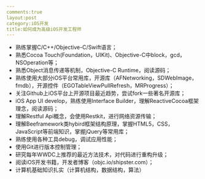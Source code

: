 ```yaml
---
comments:true
layout:post
category:iOS开发
title:如何成为高级iOS开发工程师
---
```


- 熟练掌握C/C++/Objective-C/Swift语言；
- 熟悉Cocoa Touch(Foundation，UIKit)、Objective-C中block，gcd，NSOperation等；
- 熟悉Object消息传递等机制，Objective-C Runtime，阅读源码；
- 熟练使用大部分iOS平台常用库，开源库（AFNetworking，SDWebImage，fmdb），开源控件（EGOTableViewPullRefresh，MRProgress）；
- 关注Github上iOS平台上开源项目最近趋势，尝试fork一些著名开源库；
- iOS App UI develop，熟练使用Interface Builder，理解ReactiveCocoa框架理念，阅读源码；
- 理解Restful Api概念，会使用Restkit，进行网络资源传输；
- 理解Beeframework类hybird框架结构原理，掌握HTML5，CSS，JavaScript等前端知识，掌握jQuery等常用库；
- 熟练使用各种工具debug，调试应用性能；
- 使用Git进行版本控制管理；
- 研究每年WWDC上推荐的最近方法技术，对代码进行重构升级；
- 阅读iOS开发书籍，开发者博客（objc.io/shipster.com）；
- 计算机基础知识扎实（计算机结构，数据结构，算法）
